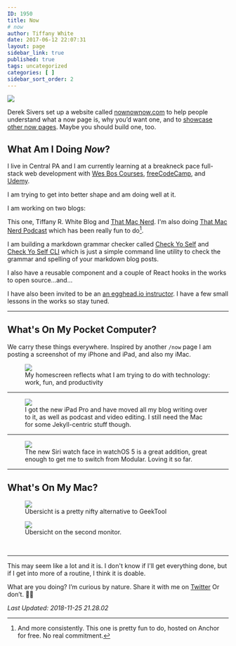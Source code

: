 ```yaml
---
ID: 1950
title: Now
# now
author: Tiffany White
date: 2017-06-12 22:07:31
layout: page
sidebar_link: true
published: true
tags: uncategorized
categories: [ ]
sidebar_sort_order: 2
---
```


<img src="https://res.cloudinary.com/twhiteblog/image/upload/c_scale,w_2105/v1527285606/Now%20Page%20Screenshots/now_opt.compressed_oq4s1x.jpg"/>

Derek Sivers set up a website called [nownownow.com](http://nownownow.com/about) to help people understand what a now page is, why you’d want one, and to [showcase other now pages](http://nownownow.com/). Maybe you should build one, too.

## What Am I Doing *Now*?

I live in Central PA and I am currently learning at a breakneck pace full-stack web development with [Wes Bos Courses](https://wesbos.com/courses/), [freeCodeCamp](https://www.freecodecamp.org/), and [Udemy](https://www.udemy.com/).

I am trying to get into better shape and am doing well at it.

I am working on two blogs:

This one, Tiffany R. White Blog and [That Mac Nerd](https://thatmacnerd.com/). I'm also doing [That Mac Nerd Podcast](https://anchor.fm/thatmacnerd) which has been really fun to do[^1].

I am building a markdown grammar checker called [Check Yo Self](https://github.com/twhite96/checkyoself) and [Check Yo Self CLI](https://checkyoself-cli.netlify.com/docs/doc1.html) which is just a simple command line utility to check the grammar and spelling of your markdown blog posts.

I also have a reusable component and a couple of React hooks in the works to open source...and...

I have also been invited to be an [an egghead.io instructor](https://egghead.io/instructors/tiffany-white). I have a few small lessons in the works so stay tuned.

---

## What's On My Pocket Computer?

We carry these things everywhere. Inspired by another `/now` page I am posting a screenshot of my iPhone and iPad, and also my iMac.


<figure>
    <img src="https://res.cloudinary.com/twhiteblog/image/upload/v1543198489/Now%20Page%20Screenshots/iPhone/iphone_now_nov-min.png" />
    <figcaption>My homescreen reflects what I am trying to do with technology: work, fun, and productivity</figcaption>
</figure>

---

<figure>
    <img src="https://res.cloudinary.com/twhiteblog/image/upload/v1543445532/Now%20Page%20Screenshots/iPad/ipad_pro_new_nov_now.png" />
    <figcaption>I got the new iPad Pro and have moved all my blog writing over to it, as well as podcast and video editing. I still need the Mac for some Jekyll-centric stuff though.</figcaption>
</figure>

---

<figure>
    <img src="https://res.cloudinary.com/twhiteblog/image/upload/v1539238060/Now%20Page%20Screenshots/Apple%20Watch/F8B446D9-0A06-4BC3-87AA-D07F9C8CB0FF.jpg" />
    <figcaption>The new Siri watch face in watchOS 5 is a great addition, great enough to get me to switch from Modular. Loving it so far.</figcaption>
</figure>

---

## What's On My Mac?

<figure>
    <img src="https://res.cloudinary.com/twhiteblog/image/upload/v1536122421/Now%20Page%20Screenshots/Mac/Screenshot-2018-09-05_12-38-46_AM.png" />
    <figcaption>Übersicht is a pretty nifty alternative to GeekTool</figcaption>
</figure>

<figure>
    <img src="https://res.cloudinary.com/twhiteblog/image/upload/v1536122421/Now%20Page%20Screenshots/Mac/Screenshot-2018-09-05_12-38-18_AM.png" />
    <figcaption>Übersicht on the second monitor.</figcaption>
</figure>



&nbsp;

---

This may seem like a lot and it is. I don't know if I'll get everything done, but if I get into more of a routine, I think it is doable.

What are you doing? I’m curious by nature. Share it with me on [Twitter](https://twitter.com/TiffanyW_412) Or don’t. 🤷🏿

*Last Updated: 2018-11-25 21.28.02*

[^1]: And more consistently. This one is pretty fun to do, hosted on Anchor for free. No real commitment.

